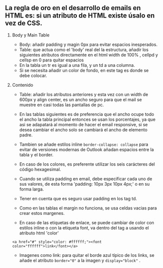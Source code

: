 ## La regla de oro en el desarrollo de emails en HTML es: si un atributo de HTML existe úsalo en vez de CSS.

1. Body y Main Table

	* Body: añadir padding y magin 0px para evitar espacios inesperados.
	* Table: que actua como el 'body' real del la estructura, añadir los siguientes atributos directamente en el html width de 100% , cellpd y cellsp en 0 para quitar espacios
	* En la tabla un tr es igual a una fila, y un td a una columna.
	* Si se necesita añadir un color de fondo, en este tag es donde se debe colocar.

2. Contenido

	* Table: añadir los atributos anteriores y esta vez con un width de 600px y align center, es un ancho seguro para que el mail se muestre en casi todas las pantallas de pc.

	* En las tablas siguientes es de preferencia que el ancho ocupe todo el ancho la tabla principal entonces se usan los porcentajes, ya que asi se adapatará al momento de hacer el email responsive, si se desea cambiar el ancho solo se cambiará el ancho de elemento padre.

	* Tambien se añade estilos inline ``` border-collapse: collapse ``` para evitar de versiones modernas de Outlook añadan espacios entre la tabla y el border.

	* En caso de los colores, es preferente utilizar los seis carácteres del código hexagesimal.

	* Cuando se utiliza padding en email, debe especificar cada uno de sus valores, de esta forma 'padding: 10px 3px 10px 4px;' o en su forma larga.
	* Tener en cuenta que es seguro usar padding en los tag td.
	* Como en las tablas el margin no funciona, se usa celdas vacias para crear estos margenes.

	* En caso de las etiquetas de enlace, se puede cambiar de color con estilos inline o con la etiqueta font, va dentro del tag a usando el atributo html 'color' 

	``` <a href="#" style="color: #ffffff;"><font color="ffffff">link</font></a> ```

	* Imagenes como link: para quitar el borde azul típico de los links, se añade el atributo ``` border="0" ``` a la imagen y ``` display="block" ``` .